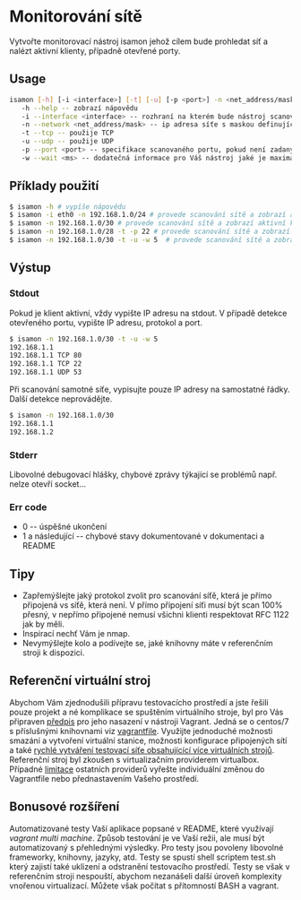 # Monitorování sítě
Vytvořte monitorovací nástroj isamon jehož cílem bude prohledat síť a nalézt aktivní klienty, případně otevřené porty.

## Usage
```sh
isamon [-h] [-i <interface>] [-t] [-u] [-p <port>] -n <net_address/mask>
   -h --help -- zobrazí nápovědu
   -i --interface <interface> -- rozhraní na kterém bude nástroj scanovat
   -n --network <net_address/mask> -- ip adresa síťe s maskou definující rozsah pro scanování
   -t --tcp -- použije TCP
   -u --udp -- použije UDP
   -p --port <port> -- specifikace scanovaného portu, pokud není zadaný, scanujte celý rozsah
   -w --wait <ms> -- dodatečná informace pro Váš nástroj jaké je maximální přípustné RTT
```

## Příklady použití
```sh
$ isamon -h # vypíše nápovědu
$ isamon -i eth0 -n 192.168.1.0/24 # provede scanování sítě a zobrazí aktivní klienty za použití rozhraní ethé
$ isamon -n 192.168.1.0/30 # provede scanování sítě a zobrazí aktivní klienty za použití všech rozhraní
$ isamon -n 192.168.1.0/28 -t -p 22 # provede scanování sítě a zobrazí aktivní klienty s otevřeným TCP portem 22 za použití všech rozhraní
$ isamon -n 192.168.1.0/30 -t -u -w 5  # provede scanování sítě a zobrazí aktivní klienty a všechny otevřené TCP a UDP porty za použití všech rozhraní, pokud klient neodpoví do 5ms, isamon jej bude považovat danný port za uzavřený 
```

## Výstup
### Stdout
Pokud je klient aktivní, vždy vypište IP adresu na stdout. V případě detekce otevřeného portu, vypište IP adresu, protokol a port.
```sh
$ isamon -n 192.168.1.0/30 -t -u -w 5 
192.168.1.1
192.168.1.1 TCP 80
192.168.1.1 TCP 22
192.168.1.1 UDP 53
```
Při scanování samotné síťe, vypisujte pouze IP adresy na samostatné řádky. Další detekce neprovádějte.
```sh
$ isamon -n 192.168.1.0/30
192.168.1.1
192.168.1.2
```
### Stderr
Libovolné debugovací hlášky, chybové zprávy týkající se problémů např. nelze otevří socket...

### Err code
* 0 -- úspěšné ukončení
* 1 a následující -- chybové stavy dokumentované v dokumentaci a README

## Tipy 
* Zapřemýšlejte jaký protokol zvolit pro scanování síťě, která je přímo připojená vs síťě, která není. V přímo připojení síťi musí být scan 100% přesný, v nepřímo připojené nemusí všichni klienti respektovat RFC 1122 jak by měli.
* Inspirací nechť Vám je nmap. 
* Nevymýšlejte kolo a podívejte se, jaké knihovny máte v referenčním stroji k dispozici.

## Referenční virtuální stroj
Abychom Vám zjednodušili přípravu testovacícho prostředí a jste řešili pouze projekt a né komplikace se spuštěním virtuálního stroje, byl pro Vás připraven [předpis](https://github.com/nesfit/ISA/tree/master/projects/vagrant) pro jeho nasazení v nástroji Vagrant. Jedná se o centos/7 s příslušnými knihovnami viz [vagrantfile](https://github.com/nesfit/ISA/blob/master/projects/vagrant/Vagrantfile). Využijte jednoduché možnosti smazání a vytvoření virtuální stanice, možnosti konfigurace připojených sítí a také [rychlé vytváření testovací síťe obsahujícící více virtuálních strojů](https://www.vagrantup.com/docs/multi-machine/). Referenční stroj byl zkoušen s virtualizačním providerem virtualbox. Případné [limitace](https://www.vagrantup.com/docs/hyperv/limitations.html) ostatních providerů vyřešte individuální změnou do Vagrantfile nebo přednastavením Vašeho prostředí. 

## Bonusové rozšíření
Automatizované testy Vaší aplikace popsané v README, které využívají *vagrant multi machine*. Způsob testování je ve Vaší režii, ale musí být automatizovaný s přehlednými výsledky. Pro testy jsou povoleny libovolné frameworky, knihovny, jazyky, atd. Testy se spustí shell scriptem test.sh který zajistí také uklizení a odstranění testovacího prostředí. Testy se však v referenčním stroji nespouští, abychom nezanášeli další úroveň komplexity vnořenou virtualizací. Můžete však počítat s přítomností BASH a vagrant.

